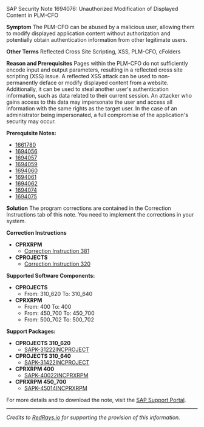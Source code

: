 SAP Security Note 1694076: Unauthorized Modification of Displayed Content in PLM-CFO

**Symptom**
The PLM-CFO can be abused by a malicious user, allowing them to modify displayed application content without authorization and potentially obtain authentication information from other legitimate users.

**Other Terms**
Reflected Cross Site Scripting, XSS, PLM-CFO, cFolders

**Reason and Prerequisites**
Pages within the PLM-CFO do not sufficiently encode input and output parameters, resulting in a reflected cross site scripting (XSS) issue. A reflected XSS attack can be used to non-permanently deface or modify displayed content from a website. Additionally, it can be used to steal another user's authentication information, such as data related to their current session. An attacker who gains access to this data may impersonate the user and access all information with the same rights as the target user. In the case of an administrator being impersonated, a full compromise of the application's security may occur.

**Prerequisite Notes:**
- [1661780](https://me.sap.com/notes/1661780)
- [1694056](https://me.sap.com/notes/1694056)
- [1694057](https://me.sap.com/notes/1694057)
- [1694059](https://me.sap.com/notes/1694059)
- [1694060](https://me.sap.com/notes/1694060)
- [1694061](https://me.sap.com/notes/1694061)
- [1694062](https://me.sap.com/notes/1694062)
- [1694074](https://me.sap.com/notes/1694074)
- [1694075](https://me.sap.com/notes/1694075)

**Solution**
The program corrections are contained in the Correction Instructions tab of this note. You need to implement the corrections in your system.

**Correction Instructions**
- **CPRXRPM**
  - [Correction Instruction 381](https://me.sap.com/corrins/0001694076/381)
- **CPROJECTS**
  - [Correction Instruction 320](https://me.sap.com/corrins/0001694076/320)

**Supported Software Components:**
- **CPROJECTS**
  - From: 310_620 To: 310_640
- **CPRXRPM**
  - From: 400 To: 400
  - From: 450_700 To: 450_700
  - From: 500_702 To: 500_702

**Support Packages:**
- **CPROJECTS 310_620**
  - [SAPK-31222INCPROJECT](https://me.sap.com/supportpackage/SAPK-31222INCPROJECT)
- **CPROJECTS 310_640**
  - [SAPK-31422INCPROJECT](https://me.sap.com/supportpackage/SAPK-31422INCPROJECT)
- **CPRXRPM 400**
  - [SAPK-40022INCPRXRPM](https://me.sap.com/supportpackage/SAPK-40022INCPRXRPM)
- **CPRXRPM 450_700**
  - [SAPK-45014INCPRXRPM](https://me.sap.com/supportpackage/SAPK-45014INCPRXRPM)

For more details and to download the note, visit the [SAP Support Portal](https://me.sap.com/notes/0001694076).

---

*Credits to [RedRays.io](https://redrays.io) for supporting the provision of this information.*